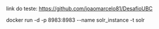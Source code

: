 link do teste: https://github.com/joaomarcelo81/DesafioUBC

docker run -d -p 8983:8983 --name solr_instance -t solr